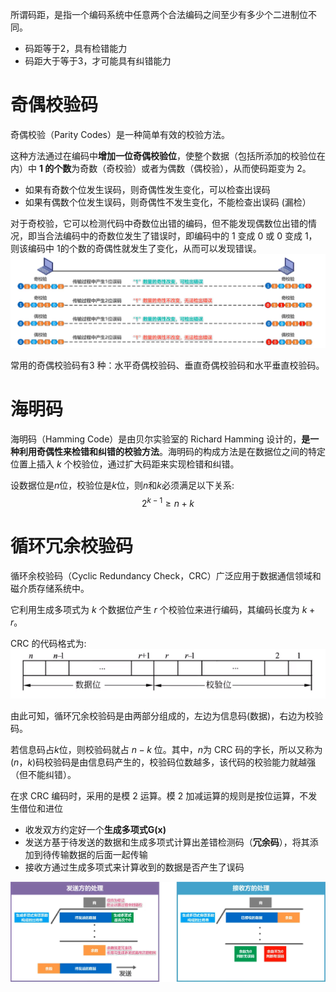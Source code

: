 所谓码距，是指一个编码系统中任意两个合法编码之间至少有多少个二进制位不同。
- 码距等于2，具有检错能力
- 码距大于等于3，才可能具有纠错能力

# 奇偶校验码

奇偶校验（Parity Codes）是一种简单有效的校验方法。

这种方法通过在编码中**增加一位奇偶校验位**，使整个数据（包括所添加的校验位在内）中 **1 的个数**为奇数（奇校验）或者为偶数（偶校验），从而使码距变为 2。

- 如果有奇数个位发生误码，则奇偶性发生变化，可以检查出误码
- 如果有偶数个位发生误码，则奇偶性不发生变化，不能检查出误码 (漏检）

对于奇校验，它可以检测代码中奇数位出错的编码，但不能发现偶数位出错的情况，即当合法编码中的奇数位发生了错误时，即编码中的 1 变成 0 或 0 变成 1，则该编码中 1的个数的奇偶性就发生了变化，从而可以发现错误。
![](attachment/Pasted%20image%2020231114175357.png)


常用的奇偶校验码有3 种：水平奇偶校验码、垂直奇偶校验码和水平垂直校验码。

# 海明码

海明码（Hamming Code）是由贝尔实验室的 Richard Hamming 设计的，**是一种利用奇偶性来检错和纠错的校验方法**。海明码的构成方法是在数据位之间的特定位置上插入 $k$ 个校验位，通过扩大码距来实现检错和纠错。

设数据位是$n$位，校验位是$k$位，则$n$和$k$必须满足以下关系:
$$
2^{k-1}≥n+k
$$
# 循环冗余校验码

循环余校验码（Cyclic Redundancy Check，CRC）广泛应用于数据通信领域和磁介质存储系统中。

它利用生成多项式为 $k$ 个数据位产生 $r$ 个校验位来进行编码，其编码长度为 $k+r$。

CRC 的代码格式为:
![](attachment/Pasted%20image%2020231004142418.png)

由此可知，循环冗余校验码是由两部分组成的，左边为信息码(数据)，右边为校验码。

若信息码占$k$位，则校验码就占 $n-k$ 位。其中，$n$为 CRC 码的字长，所以又称为 $(n，k)$码校验码是由信息码产生的，校验码位数越多，该代码的校验能力就越强（但不能纠错）。

在求 CRC 编码时，采用的是模 2 运算。模 2 加减运算的规则是按位运算，不发生借位和进位
- 收发双方约定好一个**生成多项式G(x)**
- 发送方基于待发送的数据和生成多项式计算出差错检测码（**冗余码**），将其添加到待传输数据的后面一起传输
- 接收方通过生成多项式来计算收到的数据是否产生了误码

![](attachment/Pasted%20image%2020231114180455.png)


